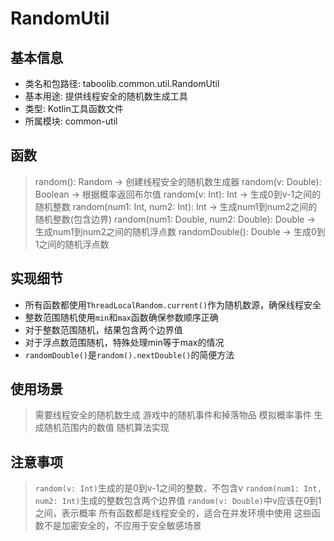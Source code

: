 # RandomUtil

## 基本信息
- 类名和包路径: taboolib.common.util.RandomUtil
- 基本用途: 提供线程安全的随机数生成工具
- 类型: Kotlin工具函数文件
- 所属模块: common-util

## 函数
> random(): Random -> 创建线程安全的随机数生成器
> random(v: Double): Boolean -> 根据概率返回布尔值
> random(v: Int): Int -> 生成0到v-1之间的随机整数
> random(num1: Int, num2: Int): Int -> 生成num1到num2之间的随机整数(包含边界)
> random(num1: Double, num2: Double): Double -> 生成num1到num2之间的随机浮点数
> randomDouble(): Double -> 生成0到1之间的随机浮点数

## 实现细节
- 所有函数都使用`ThreadLocalRandom.current()`作为随机数源，确保线程安全
- 整数范围随机使用`min`和`max`函数确保参数顺序正确
- 对于整数范围随机，结果包含两个边界值
- 对于浮点数范围随机，特殊处理min等于max的情况
- `randomDouble()`是`random().nextDouble()`的简便方法

## 使用场景
> 需要线程安全的随机数生成
> 游戏中的随机事件和掉落物品
> 模拟概率事件
> 生成随机范围内的数值
> 随机算法实现

## 注意事项
> `random(v: Int)`生成的是0到v-1之间的整数，不包含v
> `random(num1: Int, num2: Int)`生成的整数包含两个边界值
> `random(v: Double)`中v应该在0到1之间，表示概率
> 所有函数都是线程安全的，适合在并发环境中使用
> 这些函数不是加密安全的，不应用于安全敏感场景

